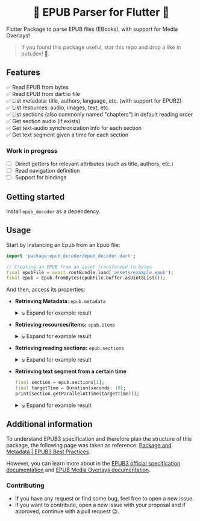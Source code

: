 <!--
This README describes the package. If you publish this package to pub.dev,
this README's contents appear on the landing page for your package.

For information about how to write a good package README, see the guide for
[writing package pages](https://dart.dev/guides/libraries/writing-package-pages).

For general information about developing packages, see the Dart guide for
[creating packages](https://dart.dev/guides/libraries/create-library-packages)
and the Flutter guide for
[developing packages and plugins](https://flutter.dev/developing-packages).
-->
<h1 align="center">
📑  EPUB Parser for Flutter  📑
</h1>

Flutter Package to parse EPUB files (EBooks), with support for Media Overlays!

> If you found this package useful, star this repo and drop a like in pub.dev! 🌟.

## Features

✅ Read EPUB from bytes  
✅ Read EPUB from dart:io file  
✅ List metadata: title, authors, language, etc. (with support for EPUB2)  
✅ List resources: audio, images, text, etc.  
✅ List sections (also commonly named "chapters") in default reading order  
✅ Get section audio (if exists)  
✅ Get text-audio synchronization info for each section  
✅ Get text segment given a time for each section

### Work in progress

- [ ] Direct getters for relevant attributes (such as title, authors, etc.)
- [ ] Read navigation definition
- [ ] Support for bindings

## Getting started

Install `epub_decoder` as a dependency.

## Usage

Start by instancing an Epub from an Epub file:

```dart
import 'package:epub_decoder/epub_decoder.dart';

// Creating an EPUB from an asset transformed to bytes
final epubFile = await rootBundle.load('assets/example.epub');
final epub = Epub.fromBytes(epubFile.buffer.asUint8List());
```

And then, access its properties:

- **Retrieving Metadata:** `epub.metadata`

    <details>
    <summary>↘ Expand for example result</summary>
    
    Please note that this is actually a `List<Metadata>` object (here you are seeing its `.toString()` representation).

  ```
  [
      {
          key: identifier,
          id: pubID,
          value: urn:uuid:8a5d2330-08d6-405b-a359-e6862b48ea4d,
          refinements: [
              {
                  id: null,
                  value: uuid,
                  refinesTo: pubID,
                  property: identifier-type,
                  schema: null,
                  name: null,
                  content: null,
                  refinements: []
              }
          ]
      },
      {
          key: title,
          id: title,
          value: [DEMO] How To Create EPUB 3 Read Aloud eBooks,
          refinements: []
      },
      {
          key: creator,
          id: aut,
          value: Alberto Pettarin,
          refinements: [
              {
                  id: null,
                  value: aut,
                  refinesTo: aut,
                  property: role,
                  schema: null,
                  name: null,
                  content: null,
                  refinements: []
              },
              {
                  id: null,
                  value: Pettarin, Alberto,
                  refinesTo: aut,
                  property: file-as,
                  schema: null,
                  name: null,
                  content: null,
                  refinements: []
              }
          ]
      },
      {
          id: null,
          value: portrait,
          refinesTo: null,
          property: rendition:orientation,
          schema: null,
          name: null, content: null, refinements: []
      },
      {
          id: null,
          value: 0:00:53.320,
          refinesTo: s001,
          property: media:duration,
          schema: null,
          name: null,
          content: null,
          refinements: []
      }
  ]

  ```

    </details>

- **Retrieving resources/items:** `epub.items`

    <details>
    <summary>↘ Expand for example result</summary>
    
    Please note that this is actually a `List<Item>` object (here you are seeing its `.toString()` representation).

  ```
  [
      {
          id: toc,
          href: Text/toc.xhtml,
          mediaType: ItemMediaType.xhtml,
          properties: [ItemProperty.nav],
          mediaOverlay: null,
          refinements: []
      },
      {
          id: cover,
          href: Text/cover.xhtml,
          mediaType: ItemMediaType.xhtml,
          properties: [],
          mediaOverlay: null,
          refinements: []
      },
      {
          id: c001,
          href: Styles/style.css,
          mediaType: ItemMediaType.css,
          properties: [],
          mediaOverlay: null,
          refinements: []
      },
      {
          id: p001,
          href: Text/p001.xhtml,
          mediaType: ItemMediaType.xhtml,
          properties: [],
          mediaOverlay: {
              id: s001,
              href: Text/p001.xhtml.smil,
              mediaType: ItemMediaType.mediaOverlay,
              properties: [],
              mediaOverlay: null,
              refinements: [{
                  id: null,
                  value: 0:00:53.320,
                  refinesTo: s001,
                  property: media:duration,
                  schema: null,
                  name: null,
                  content: null,
                  refinements: []
              }]
          },
          refinements: []
      }
  ]

  ```

    </details>

- **Retrieving reading sections:** `epub.sections`

    <details>
    <summary>↘ Expand for example result</summary>
    
    Please note that this is actually a `List<Section>` object (here you are seeing its `.toString()` representation).

  ```
  [
      {
          content: {
              id: cover,
              href: Text/cover.xhtml,
              mediaType: ItemMediaType.xhtml,
              properties: [],
              mediaOverlay: null,
              refinements: []
          },
          readingOrder: 1,
          audioDuration: null,
          smilParallels: []
      },
      {
          content: {
              id: p001,
              href: Text/p001.xhtml,
              mediaType: ItemMediaType.xhtml,
              properties: [],
              mediaOverlay: {
                  id: s001,
                  href: Text/p001.xhtml.smil,
                  mediaType: ItemMediaType.mediaOverlay,
                  properties: [],
                  mediaOverlay: null,
                  refinements: [{
                      id: null,
                      value: 0:00:53.320,
                      refinesTo: s001,
                      property: media:duration,
                      schema: null,
                      name: null,
                      content: null,
                      refinements: []
                  }]
              },
              refinements: []
          },
          readingOrder: 2,
          audioDuration: 0:00:53.320000,
          smilParallels: [
              {
                  id: p000001,
                  clipBegin: 0:00:00.000000,
                  clipEnd: 0:00:02.680000,
                  textFileName: p001.xhtml,
                  textId: f001
              },
              {
                  id: p000002,
                  clipBegin: 0:00:02.680000,
                  clipEnd: 0:00:05.480000,
                  textFileName: p001.xhtml,
                  textId: f002
              },
              {
                  id: p000003,
                  clipBegin: 0:00:05.480000,
                  clipEnd: 0:00:08.640000,
                  textFileName: p001.xhtml,
                  textId: f003
              },
              {
                  id: p000004,
                  clipBegin: 0:00:08.640000,
                  clipEnd: 0:00:11.960000,
                  textFileName: p001.xhtml,
                  textId: f004
              }
          ]
      }
  ]

  ```

    </details>

- **Retrieving text segment from a certain time**

  ```dart
  final section = epub.sections[1];
  final targetTime = Duration(seconds: 10);
  print(section.getParallelAtTime(targetTime)));
  ```

    <details>
    <summary>↘ Expand for example result</summary>
    
    Please note that this is actually a `SmilParallel` object (here you are seeing its `.toString()` representation).

  ```
  {
      id: p000004,
      clipBegin: 0:00:08.640000,
      clipEnd: 0:00:11.960000,
      textFileName: p001.xhtml,
      textId: f004
  }

  ```

    </details>

## Additional information

To understand EPUB3 specification and therefore plan the structure of this package, the following page was taken as reference: [Package and Metadata | EPUB3 Best Practices](https://www.oreilly.com/library/view/epub-3-best/9781449329129/ch01.html).

However, you can learn more about in the [EPUB3 official specification documentation](https://www.w3.org/TR/epub-33) and [EPUB Media Overlays documentation](https://www.oreilly.com/library/view/epub-3-best/9781449329129/ch01.html).

### Contributing

- If you have any request or find some bug, feel free to open a new issue.
- if you want to contribute, open a new issue with your proposal and if approved, continue with a pull request 😉.
